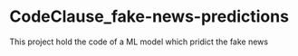 # CodeClause_fake-news-predictions


This project hold the code of a ML model which pridict the fake news
